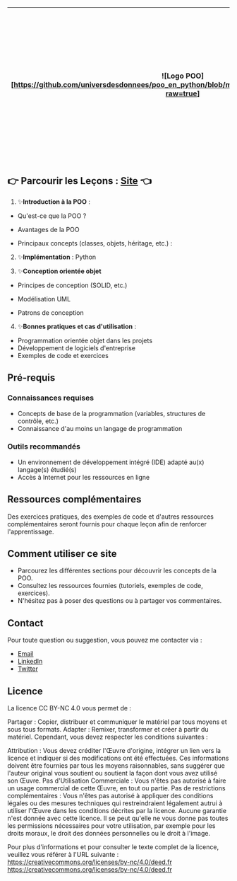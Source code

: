 | ![Logo POO][https://github.com/universdesdonnees/poo_en_python/blob/master/images/python%20logo.png?raw=true] | **Bienvenue sur mon site dédié à la programmation orientée objet (POO).**<br>Ce site vise à fournir des ressources complètes pour maîtriser les concepts et la mise en œuvre de la POO dans différents langages de programmation. |
| --- | --- |

## 👉 Parcourir les Leçons  : [Site](https://universdesdonnees.github.io/poo_en_python/) 👈

1. ✨**Introduction à la POO** :  
- Qu'est-ce que la POO ? 
  
- Avantages de la POO   

- Principaux concepts (classes, objets, héritage, etc.) :

2. ✨**Implémentation** :  Python   

3. ✨**Conception orientée objet**  

- Principes de conception (SOLID, etc.) 

- Modélisation UML  

- Patrons de conception

4. ✨**Bonnes pratiques et cas d'utilisation** :  
- Programmation orientée objet dans les projets   
- Développement de logiciels d'entreprise   
- Exemples de code et exercices

## Pré-requis

### Connaissances requises

- Concepts de base de la programmation (variables, structures de contrôle, etc.)
- Connaissance d'au moins un langage de programmation

### Outils recommandés

- Un environnement de développement intégré (IDE) adapté au(x) langage(s) étudié(s)
- Accès à Internet pour les ressources en ligne

## Ressources complémentaires

Des exercices pratiques, des exemples de code et d'autres ressources complémentaires seront fournis pour chaque leçon afin de renforcer l'apprentissage.

## Comment utiliser ce site

- Parcourez les différentes sections pour découvrir les concepts de la POO.
- Consultez les ressources fournies (tutoriels, exemples de code, exercices).
- N'hésitez pas à poser des questions ou à partager vos commentaires.

## Contact

Pour toute question ou suggestion, vous pouvez me contacter via :

- [Email](mailto:votre@email.com)
- [LinkedIn](https://www.linkedin.com/in/votreprofile)
- [Twitter](https://twitter.com/votrecompte)

## Licence

La licence CC BY-NC 4.0 vous permet de :

Partager : Copier, distribuer et communiquer le matériel par tous moyens et sous tous formats.
Adapter : Remixer, transformer et créer à partir du matériel.
Cependant, vous devez respecter les conditions suivantes :

Attribution : Vous devez créditer l'Œuvre d'origine, intégrer un lien vers la licence et indiquer si des modifications ont été effectuées. Ces informations doivent être fournies par tous les moyens raisonnables, sans suggérer que l'auteur original vous soutient ou soutient la façon dont vous avez utilisé son Œuvre.
Pas d'Utilisation Commerciale : Vous n'êtes pas autorisé à faire un usage commercial de cette Œuvre, en tout ou partie.
Pas de restrictions complémentaires : Vous n'êtes pas autorisé à appliquer des conditions légales ou des mesures techniques qui restreindraient légalement autrui à utiliser l'Œuvre dans les conditions décrites par la licence.
Aucune garantie n'est donnée avec cette licence. Il se peut qu'elle ne vous donne pas toutes les permissions nécessaires pour votre utilisation, par exemple pour les droits moraux, le droit des données personnelles ou le droit à l'image.

Pour plus d'informations et pour consulter le texte complet de la licence, veuillez vous référer à l'URL suivante : https://creativecommons.org/licenses/by-nc/4.0/deed.fr
https://creativecommons.org/licenses/by-nc/4.0/deed.fr
